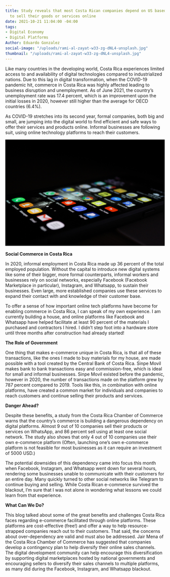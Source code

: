 ```yaml
---
title: Study reveals that most Costa Rican companies depend on US based tech platforms
  to sell their goods or services online
date: 2021-10-21 11:04:00 -04:00
tags:
- Digital Economy
- Digital Platforms
Author: Eduardo Gonzalez
social-image: "/uploads/rami-al-zayat-w33-zg-dNL4-unsplash.jpg"
thumbnail: "/uploads/rami-al-zayat-w33-zg-dNL4-unsplash.jpg"
---
```


Like many countries in the developing world, Costa Rica experiences limited access to and availability of digital technologies compared to industrialized nations. Due to this lag in digital transformation, when the COVID-19 pandemic hit, commerce in Costa Rica was highly affected leading to business disruption and unemployment. As of June 2021, the country’s unemployment rate was 17.4 percent, which is an improvement upon the initial losses in 2020, however still higher than the average for OECD countries (6.4%).

As COVID-19 stretches into its second year, formal companies, both big and small, are jumping into the digital world to find efficient and safe ways to offer their services and products online. Informal businesses are following suit, using online technology platforms to reach their customers.

[![rami-al-zayat-w33-zg-dNL4-unsplash.jpg](/uploads/rami-al-zayat-w33-zg-dNL4-unsplash.jpg)](http://)

<!--more-->

**Social Commerce in Costa Rica**

In 2020, informal employment in Costa Rica made up 36 percent of the total employed population. Without the capital to introduce new digital systems like some of their bigger, more formal counterparts, informal workers and businesses rely on social networks, especially Facebook (Facebook Marketplace in particular), Instagram, and Whatsapp, to sustain their businesses. Even large, more established companies use these services to expand their contact with and knowledge of their customer base.

To offer a sense of how important online tech platforms have become for enabling commerce in Costa Rica, I can speak of my own experience. I am currently building a house, and online platforms like Facebook and Whatsapp have helped facilitate at least 90 percent of the materials I purchased and contractors I hired. I didn’t step foot into a hardware store until three months after construction had already started!

**The Role of Government**

One thing that makes e-commerce unique in Costa Rica, is that all of these transactions, like the ones I made to buy materials for my house, are made possible with a tool created by the Central Bank of Costa Rica. Sinpe Movil makes bank to bank transactions easy and commission-free, which is ideal for small and informal businesses. Sinpe Movil existed before the pandemic, however in 2020, the number of transactions made on the platform grew by 787 percent compared to 2019. Tools like this, in combination with online platforms, have created a common market for individuals and companies to reach customers and continue selling their products and services.

**Danger Ahead?**

Despite these benefits, a study from the Costa Rica Chamber of Commerce warns that the country’s commerce is building a dangerous dependency on digital platforms. Almost 9 out of 10 companies sell their products or services on WhatsApp, and 86 percent sell using at least one social network. The study also shows that only 4 out of 10 companies use their own e-commerce platform (Often, launching one’s own e-commerce platform is not feasible for most businesses as it can require an investment of 5000 USD.)

The potential downsides of this dependency came into focus this month when Facebook, Instagram, and Whatsapp went down for several hours, rendering some businesses unable to communicate with their customers for an entire day. Many quickly turned to other social networks like Telegram to continue buying and selling. While Costa Rican e-commerce survived the blackout, I’m sure that I was not alone in wondering what lessons we could learn from that experience.

**What Can We Do?**

This blog talked about some of the great benefits and challenges Costa Rica faces regarding e-commerce facilitated through online platforms. These platforms are cost-effective (free!) and offer a way to help resource-strapped companies reach out to their customers. That said, the concerns about over-dependency are valid and must also be addressed. Jair Mena of the Costa Rica Chamber of Commerce has suggested that companies develop a contingency plan to help diversify their online sales channels. The digital development community can help encourage this diversification by supporting digital marketplaces hosted by national governments and encouraging sellers to diversify their sales channels to multiple platforms, as many did during the Facebook, Instagram, and Whatsapp blackout.
